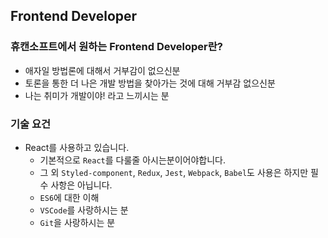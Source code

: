 ## Frontend Developer

### 휴캔소프트에서 원하는 Frontend Developer란?

- 애자일 방법론에 대해서 거부감이 없으신분
- 토론을 통한 더 나은 개발 방법을 찾아가는 것에 대해 거부감 없으신분
- 나는 취미가 개발이야! 라고 느끼시는 분

### 기술 요건

- React를 사용하고 있습니다.
  - 기본적으로 `React`를 다룰줄 아시는분이어야합니다.
  - 그 외 `Styled-component`, `Redux`, `Jest`, `Webpack`, `Babel`도 사용은 하지만 필수 사항은 아닙니다.
  - `ES6`에 대한 이해
  - `VSCode`를 사랑하시는 분
  - `Git`을 사랑하시는 분
